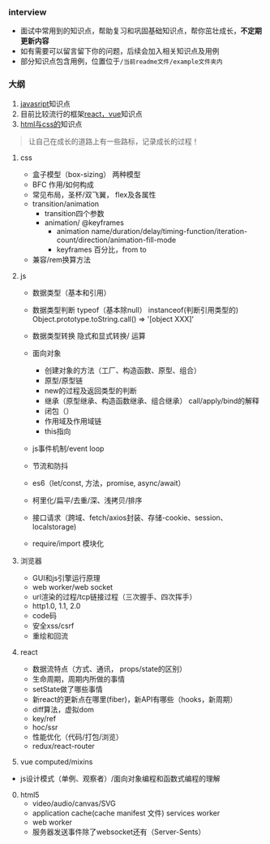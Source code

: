 ### interview
- 面试中常用到的知识点，帮助复习和巩固基础知识点，帮你茁壮成长，**不定期更新内容**
- 如有需要可以留言留下你的问题，后续会加入相关知识点及用例
- 部分知识点包含用例，位置位于```/当前readme文件/example文件夹内```

### 大纲
1. [javasript](https://github.com/jeremyChenMing/interview/tree/master/javascript)知识点
2. 目前比较流行的框架[react，vue](https://github.com/jeremyChenMing/interview/tree/master/react_vue_wxss)知识点
3. [html与css的](https://github.com/jeremyChenMing/interview/tree/master/html_css)知识点


> 让自己在成长的道路上有一些路标，记录成长的过程！ 






1. css
    - 盒子模型（box-sizing） 两种模型
    - BFC 作用/如何构成
    - 常见布局，圣杯/双飞翼， flex及各属性
    - transition/animation 
        * transition四个参数
        * animation/ @keyframes
            + animation name/duration/delay/timing-function/iteration-count/direction/animation-fill-mode
            + keyframes 百分比，from to
    - 兼容/rem换算方法


2. js
    - 数据类型（基本和引用）
    - 数据类型判断 typeof（基本除null） instanceof(判断引用类型的) Object.prototype.toString.call() => '[object XXX]'
    - 数据类型转换 隐式和显式转换/ 运算
    - 面向对象
        * 创建对象的方法（工厂、构造函数、原型、组合）
        * 原型/原型链
        * new的过程及返回类型的判断
        * 继承（原型继承、构造函数继承、组合继承） call/apply/bind的解释
        * 闭包（）
        * 作用域及作用域链
        * this指向
    - js事件机制/event loop
    - 节流和防抖
    - es6（let/const, 方法，promise, async/await）
    - 柯里化/扁平/去重/深、浅拷贝/排序
    - 接口请求（跨域、fetch/axios封装、存储-cookie、session、localstorage)

    - require/import 模块化



3. 浏览器
    - GUI和js引擎运行原理
    - web worker/web socket
    - url渲染的过程/tcp链接过程（三次握手、四次挥手）
    - http1.0, 1.1, 2.0
    - code码
    - 安全xss/csrf
    - 重绘和回流



4. react
    - 数据流特点（方式、通讯， props/state的区别）
    - 生命周期，周期内所做的事情
    - setState做了哪些事情
    - 新react的更新点在哪里(fiber)，新API有哪些（hooks，新周期）
    - diff算法，虚拟dom
    - key/ref
    - hoc/ssr
    - 性能优化（代码/打包/浏览）
    - redux/react-router




5. vue computed/mixins

* js设计模式（单例、观察者）/面向对象编程和函数式编程的理解
0. html5
    * video/audio/canvas/SVG
    * application cache(cache manifest 文件) services worker
    * web worker
    * 服务器发送事件除了websocket还有（Server-Sents）
    